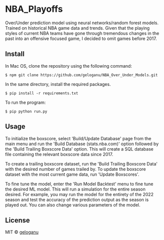 # NBA_Playoffs

Over/Under prediction model using neural networks/random forest models. Trained on historical NBA game data and trends. Given that the playing styles of current NBA teams have gone through tremendous changes in the past into an offensive focused game, I decided to omit games before 2017. 

## Install

In Mac OS, clone the repository using the following command:

```
$ npm git clone https://github.com/geloganu/NBA_Over_Under_Models.git
```

In the same directory, install the required packages.

```
$ pip install -r requirements.txt
```

To run the program:

```
$ pip python run.py
```

## Usage

To initialize the boxscore, select 'Build/Update Database' page from the main menu and run the 'Build Database (stats.nba.com)' option followed by the 'Build Trailing Boxscore Data' option. This will create a SQL database file containing the relevant boxscore data since 2017. 

To create a trailing boxscore dataset, run the 'Build Trailing Boxscore Data' with the desired number of games trailed by. To update the boxscore dataset with the most current game data, run 'Update Boxscores'. 

To fine tune the model, enter the 'Run Model Backtest' menu to fine tune the desired ML model. This will run a simulation for the entire season desired. For example, you may run the model for the entirety of the 2022 season and test the accuracy of the prediction output as the season is played out. You can also change various parameters of the model.

## License

MIT © [geloganu](https://github.com/geloganu)